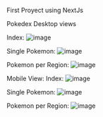 First Proyect using NextJs 

Pokedex
Desktop views

Index:
![image](https://user-images.githubusercontent.com/64815326/113488047-0c740c00-9492-11eb-85a0-88ee5dff6242.png)

Single Pokemon: 
![image](https://user-images.githubusercontent.com/64815326/113488082-4218f500-9492-11eb-9b10-8495072f5f0b.png)

Pokemon per Region:
![image](https://user-images.githubusercontent.com/64815326/113488107-64ab0e00-9492-11eb-988a-5b4753919a14.png)


Mobile View:
Index:
![image](https://user-images.githubusercontent.com/64815326/113488136-899f8100-9492-11eb-9852-3924f32705d3.png)

Single Pokemon:
![image](https://user-images.githubusercontent.com/64815326/113488152-a340c880-9492-11eb-9401-e2a220ba393f.png)

Pokemon per Region:
![image](https://user-images.githubusercontent.com/64815326/113488193-e864fa80-9492-11eb-935d-18501ec588e4.png)

